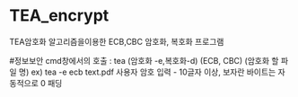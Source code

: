 # TEA_encrypt
TEA암호화 알고리즘을이용한 ECB,CBC 암호화, 복호화 프로그램



#정보보안 
cmd창에서의 호출 : tea (암호화 -e,복호화-d) (ECB, CBC) (암호화 할 파일 명) ex) tea -e ecb text.pdf
사용자 암호 입력 - 10글자 이상, 보자란 바이트는 자동적으로 0 패딩
